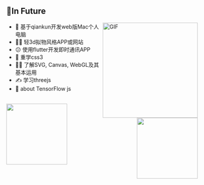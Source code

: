 ## 📝In Future

<img align="right" alt="GIF" width="250px" src="https://i.pinimg.com/originals/e4/26/70/e426702edf874b181aced1e2fa5c6cde.gif" />

- 🚧 基于qiankun开发web版Mac个人电脑
- 🤦‍♂️ 轻3d拟物风格APP或网站
- 😕 使用flutter开发即时通讯APP
- 🤔 重学css3
- 🐱‍🏍 了解SVG, Canvas, WebGL及其基本运用
- ✍️ 学习threejs
- 🤪 about TensorFlow js

<br />
<img align="left" height="160px" src="https://github-readme-stats.vercel.app/api?username=buqiyuan&show_icons=true&theme=dracula" />
<img align="right"  height="160px" src="https://github-readme-stats.vercel.app/api/top-langs/?username=buqiyuan&show_icons=true&layout=compact&theme=dracula"/>

